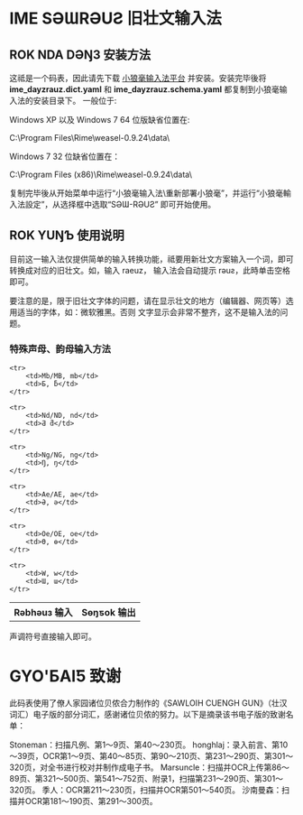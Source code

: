 IME SƏƜRƏUƧ 旧壮文输入法
========================


ROK NDA DƏŊЗ 安装方法
---------------------

这祗是一个码表，因此请先下载 [小狼毫输入法平台](http://dl.bintray.com/lotem/rime/weasel-0.9.24.0-installer.exe?direct)
并安装。安装完毕後将 **ime_dayzrauz.dict.yaml** 和 **ime_dayzrauz.schema.yaml** 都复制到小狼毫输入法的安装目录下。
一般位于:

Windows XP 以及 Windows 7 64 位版缺省位置在:

C:\Program Files\Rime\weasel-0.9.24\data\

Windows 7 32 位缺省位置在：

C:\Program Files (x86)\Rime\weasel-0.9.24\data\

复制完毕後从开始菜单中运行“小狼毫输入法\重新部署小狼毫”，并运行“小狼毫輸入法設定”，从选择框中选取“SƏƜ-RƏUƧ”
即可开始使用。



ROK YUŊƄ 使用说明
-----------------

目前这一输入法仅提供简单的输入转换功能，祗要用新壮文方案输入一个词，即可转换成对应的旧壮文。如，输入 raeuz，
输入法会自动提示 rəuƨ，此時单击空格即可。

要注意的是，限于旧壮文字体的问题，请在显示壮文的地方（编辑器、网页等）选用适当的字体，如：微软雅黑。否则
文字显示会非常不整齐，这不是输入法的问题。


### 特殊声母、韵母输入方法

<table>
	<tr>
		<th>Rəbhəuз 输入</th>
		<th>Sөŋƽok 输出</th>
	</tr>

	<tr>
		<td>Mb/MB, mb</td>
		<td>Ƃ, ƃ</td>
	</tr>

	<tr>
		<td>Nd/ND, nd</td>
		<td>Ƌ ƌ</td>
	</tr>

	<tr>
		<td>Ng/NG, ng</td>
		<td>Ŋ, ŋ</td>
	</tr>
	
	<tr>
		<td>Ae/AE, ae</td>
		<td>Ə, ə</td>
	</tr>
	
	<tr>
		<td>Oe/OE, oe</td>
		<td>Ө, ө</td>
	</tr>
	
	<tr>
		<td>W, w</td>
		<td>Ɯ, ɯ</td>
	</tr>
</table>

声调符号直接输入即可。


GYO'ƂAIƼ 致谢
=============

此码表使用了僚人家园诸位贝侬合力制作的《SAWLOIH CUENGH GUN》（壮汉词汇）电子版的部分词汇，感谢诸位贝侬的努力。以下是摘录该书电子版的致谢名单：

Stoneman：扫描凡例、第1～9页、第40～230页。
honghlaj：录入前言、第10～39页，OCR第1～9页、第40～85页、第90～210页、第231～290页、第301～320页，对全书进行校对并制作成电子书。
Marsuncle：扫描并OCR上传第86～89页、第321～500页、第541～752页、附录1，扫描第231～290页、第301～320页。
季人：OCR第211～230页，扫描并OCR第501～540页。
沙南曼森：扫描并OCR第181～190页、第291～300页。 
